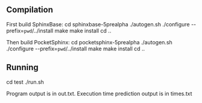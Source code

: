 ## Compilation

First build SphinxBase:
cd sphinxbase-5prealpha
./autogen.sh
./configure --prefix=`pwd`/../install
make
make install
cd ..

Then build PocketSphinx:
cd pocketsphinx-5prealpha
./autogen.sh
./configure --prefix=`pwd`/../install
make
make install
cd ..

## Running
cd test
./run.sh

Program output is in out.txt. Execution time prediction output is in times.txt

